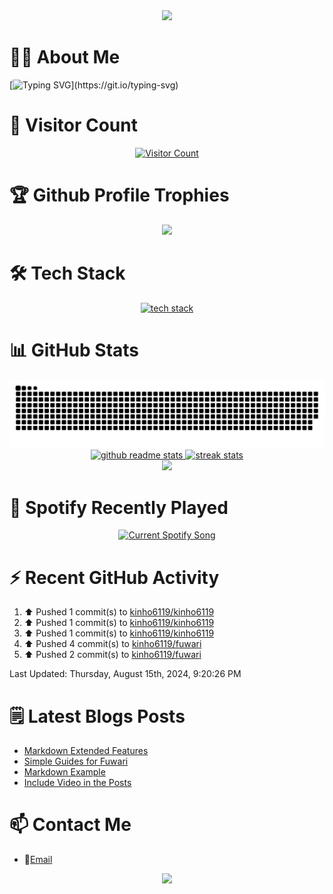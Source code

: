 <div align="center">
  <a href="https://github.com/leviarista/github-profile-header-generator">
    <img src="https://github.com/kinho6119/kinho6119/raw/main/github-header-image.png" />
  </a>      
</div>


# 👨‍💻 About Me
[![Typing SVG](https://readme-typing-svg.demolab.com?font=Fira+Code&size=30&duration=2999&pause=1000&color=1ED760&multiline=true&width=1000&height=250&separator=%3D&lines=%23include+%3Cstdio.h%3E%3Dint+main(void)%3D%7B%3D&nbsp;&nbsp;&nbsp;&nbsp;printf(%22I+am+an+embedded+software+developer!%5Cn%22);%3D&nbsp;&nbsp;&nbsp;&nbsp;printf(%22I+love+open+source!%5Cn%22);%3D&nbsp;&nbsp;&nbsp;&nbsp;return+0;%3D%7D)](https://git.io/typing-svg)


# 👣 Visitor Count
<div align="center">
  <a href="https://github.com/antonkomarev/github-profile-views-counter">
    <img alt="Visitor Count" src="https://komarev.com/ghpvc/?username=kinho6119&color=1ED760&style=for-the-badge&label=You+are+visitor" width="200" height="50"/>
  </a>
</div>


# 🏆 Github Profile Trophies
<div align="center">
  <a href="https://github.com/ryo-ma/github-profile-trophy">
    <img src="https://github-profile-trophy.vercel.app/?username=kinho6119&theme=onedark&no-bg=true&column=-1&no-frame=true" />
  </a>
</div>


<!--
https://skillicons.dev/icons?i=anaconda,astro,azure,bash,c,cpp,cloudflare,cmake,css,docker,fastapi,firebase,gcp,git,github,githubactions,gitlab,gmail,html,js,linux,lua,md,matlab,nodejs,notion,npm,pnpm,powershell,py,pytorch,qt,sqlite,svg,tensorflow,ubuntu,vercel,vim,visualstudio,vscode,windows
-->
# 🛠 Tech Stack
<div align="center">
  <a href="https://github.com/tandpfun/skill-icons">
    <picture>
      <source srcset="https://github.com/kinho6119/kinho6119/raw/main/skill-icons-dark.svg" media="(prefers-color-scheme: dark)" />
      <source srcset="https://github.com/kinho6119/kinho6119/raw/main/skill-icons-light.svg" media="(prefers-color-scheme: light), (prefers-color-scheme: no-preference)" />
      <img alt="tech stack" src="https://github.com/kinho6119/kinho6119/raw/main/skill-icons-light.svg" />
    </picture>
  </a>
</div>


# 📊 GitHub Stats
<div align="center">
  <a href="https://github.com/Platane/snk">
    <picture>
      <source media="(prefers-color-scheme: dark)" srcset="https://raw.githubusercontent.com/kinho6119/kinho6119/output/github-contribution-grid-snake-dark.svg">
      <source media="(prefers-color-scheme: light), (prefers-color-scheme: no-preference)" srcset="https://raw.githubusercontent.com/kinho6119/kinho6119/output/github-contribution-grid-snake.svg">
      <img alt="github contribution grid snake animation" src="https://raw.githubusercontent.com/kinho6119/kinho6119/output/github-contribution-grid-snake.svg">
    </picture>
  </a>
</div>

<div align="center">
  <a href="https://github.com/anuraghazra/github-readme-stats">
    <picture>
      <source srcset="https://github-readme-stats.vercel.app/api?username=kinho6119&hide_border=true&show_icons=true&card_width=450&theme=vue-dark&rank_icon=github&ring_color=1ED760&title_color=1ED760&icon_color=1ED760&bg_color=00000000" media="(prefers-color-scheme: dark)" />
      <source srcset="https://github-readme-stats.vercel.app/api?username=kinho6119&hide_border=true&show_icons=true&card_width=450&theme=vue&rank_icon=github&ring_color=1ED760&title_color=1ED760&icon_color=1ED760&bg_color=00000000" media="(prefers-color-scheme: light), (prefers-color-scheme: no-preference)" />
      <img alt="github readme stats" src="https://github-readme-stats.vercel.app/api?username=kinho6119&hide_border=true&show_icons=true&card_width=450&theme=vue&rank_icon=github&ring_color=1ED760&title_color=1ED760&icon_color=1ED760&bg_color=00000000" />
    </picture>
  </a>
  
  <a href="https://github.com/DenverCoder1/github-readme-streak-stats">
    <picture>
      <source srcset="https://streak-stats.demolab.com/?user=kinho6119&hide_border=true&border=E4E2E3&card_width=450&theme=github-dark&background=00000000&fire=1ED760" media="(prefers-color-scheme: dark)" />
      <source srcset="https://streak-stats.demolab.com/?user=kinho6119&hide_border=true&border=E4E2E3&card_width=450&theme=github-light&background=00000000&dates=1ED760" media="(prefers-color-scheme: light), (prefers-color-scheme: no-preference)" />
      <img alt="streak stats" src="https://streak-stats.demolab.com/?user=kinho6119&hide_border=true&border=E4E2E3&card_width=450&theme=github-light&background=00000000&dates=1ED760" />
    </picture>
  </a>
</div>

<div align="center">
  <a href="https://github.com/ashutosh00710/github-readme-activity-graph">
    <img src="https://github-readme-activity-graph.vercel.app/graph?username=kinho6119&hide_border=true&line=1ED760&theme=github-compact&area=true" />
  </a>
</div>


# 🎵 Spotify Recently Played
<div align="center">
  <a href="https://open.spotify.com/user/31gzoeut7lw4cz7v54tofk4f6m3i">
    <picture>
      <source media="(prefers-color-scheme: light), (prefers-color-scheme: no-preference)" srcset="https://kinho6119.pythonanywhere.com?theme=light&scan=false&spin=true" />
      <source media="(prefers-color-scheme: dark)" srcset="https://kinho6119.pythonanywhere.com?theme=dark&scan=false&spin=true" />
      <img alt="Current Spotify Song" src="https://kinho6119.pythonanywhere.com?theme=light&scan=false&spin=true" /> 
    </picture>
  </a>
</div>


# ⚡ Recent GitHub Activity
<!--RECENT_ACTIVITY:start-->
1. ⬆️ Pushed 1 commit(s) to [kinho6119/kinho6119](https://github.com/kinho6119/kinho6119)<br>
2. ⬆️ Pushed 1 commit(s) to [kinho6119/kinho6119](https://github.com/kinho6119/kinho6119)<br>
3. ⬆️ Pushed 1 commit(s) to [kinho6119/kinho6119](https://github.com/kinho6119/kinho6119)<br>
4. ⬆️ Pushed 4 commit(s) to [kinho6119/fuwari](https://github.com/kinho6119/fuwari)<br>
5. ⬆️ Pushed 2 commit(s) to [kinho6119/fuwari](https://github.com/kinho6119/fuwari)<br>
<!--RECENT_ACTIVITY:end-->

<!--RECENT_ACTIVITY:last_update-->
Last Updated: Thursday, August 15th, 2024, 9:20:26 PM
<!--RECENT_ACTIVITY:last_update_end-->


# 🗒️ Latest Blogs Posts
<!-- BLOG-POST-LIST:START -->
- [Markdown Extended Features](https://fuwari.vercel.app/posts/markdown-extended/)
- [Simple Guides for Fuwari](https://fuwari.vercel.app/posts/guide/)
- [Markdown Example](https://fuwari.vercel.app/posts/markdown/)
- [Include Video in the Posts](https://fuwari.vercel.app/posts/video/)
<!-- BLOG-POST-LIST:END -->

# 📫 Contact Me
- 📧[Email](mailto:kinholeung6119@gmail.com)


<div align="center">
    <img src="https://github.com/kinho6119/kinho6119/raw/main/github-footer-image.svg" />
</div>
<!--
**kinho6119/kinho6119** is a ✨ _special_ ✨ repository because its `README.md` (this file) appears on your GitHub profile.

Here are some ideas to get you started:

- 🔭 I’m currently working on ...
- 🌱 I’m currently learning ...
- 👯 I’m looking to collaborate on ...
- 🤔 I’m looking for help with ...
- 💬 Ask me about ...
- 📫 How to reach me: ...
- 😄 Pronouns: ...
- ⚡ Fun fact: ...
-->

